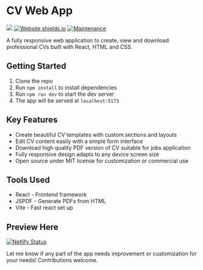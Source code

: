 # CV Web App

[![](https://img.shields.io/badge/License-MIT-blue.svg)](https://opensource.org/licenses/MIT) [![Website shields.io](https://img.shields.io/website-up-down-green-red/http/cv-web-app-react.netlify.app.svg)](https://cv-web-app-react.netlify.app) [![Maintenance](https://img.shields.io/badge/Maintained%3F-yes-green.svg)](https://github.com/jdoe1234/cv-web-app/graphs/commit-activity) 

A fully responsive web application to create, view and download professional CVs built with React, HTML and CSS.

## Getting Started

1. Clone the repo
2. Run `npm install` to install dependencies
3. Run `npm run dev` to start the dev server 
4. The app will be served at `localhost:5173`

## Key Features

- Create beautiful CV templates with custom sections and layouts
- Edit CV content easily with a simple form interface
- Download high quality PDF version of CV suitable for jobs application
- Fully responsive design adapts to any device screen size
- Open source under MIT license for customization or commercial use

## Tools Used

- React - Frontend framework
- JSPDF - Generate PDFs from HTML
- Vite - Fast react set up

## Preview Here
    
[![Netlify Status](https://api.netlify.com/api/v1/badges/8b5b6b0a-5b0a-4b0a-8b0a-5b0a4b0a8b0a/deploy-status)](https://main--silly-blancmange-21d4f8.netlify.app/)

Let me know if any part of the app needs improvement or customization for your needs! Contributions welcome.

